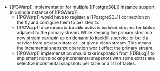 - [[PGWarp]] implementation for multiple [[PostgreSQL]] instance support in a single instance of [[PGWarp]].
	- [[PGWarp]] would have to register a [[PostgreSQL]] connection on the fly and configure them to be listen to.
	- [[PGWarp]] also needs to be able activate isolated streams for tables adjacent to the primary stream. While keeping the primary stream a new stream can spin up on demand to backfill a service or build a service from previous state or just give a clean stream. This means the incremental snapshot operation won't effect the primary stream.
	- [[PGWarp]] implementation should take inspiration from [[DBLog]] to implement  non blocking incremental snapshots with some extras like selective incremental snapshots per table or a list of tables.